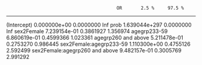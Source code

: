                                              OR       2.5 %     97.5 %
-------------------------------  --------------  ----------  ---------
(Intercept)                        0.000000e+00   0.0000000        Inf
prob                              1.639044e+297   0.0000000        Inf
sex2Female                         7.239154e-01   0.3861927   1.356974
agegrp233-59                       6.860619e-01   0.4599366   1.023361
agegrp260 and above                5.211478e-01   0.2753270   0.986445
sex2Female:agegrp233-59            1.110300e+00   0.4755126   2.592499
sex2Female:agegrp260 and above     9.482157e-01   0.3005769   2.991292
